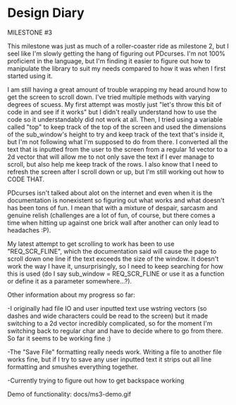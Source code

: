 # Design Diary

MILESTONE #3

This milestone was just as much of a roller-coaster ride as milestone 2, but I seel like I'm slowly getting the hang of figuring out PDcurses. I'm not 100% proficient in the language, but I'm finding it easier to figure out how to manipulate the library to suit my needs compared to how it was when I first started using it. 

I am still having a great amount of trouble wrapping my head around how to get the screen to scroll down. I've tried multiple methods with varying degrees of scuess. My first attempt was mostly just "let's throw this bit of code in and see if it works" but I didn't really understand how to use the code so it understandably did not work at all. Then, I tried using a variable called "top" to keep track of the top of the screen and used the dimensions of the sub_window's height to try and keep track of the text that's inside it, but I'm not following what I'm supposed to do from there. I converted all the text that is inputted from the user to the screen from a regular 1d vector to a 2d vector that will allow me to not only save the text if I ever manage to scroll, but also help me keep track of the rows. I also know that I need to refresh the screen after I scroll down or up, but I'm still working out how to CODE THAT.

PDcurses isn't talked about alot on the internet and even when it is the documentation is nonexistent so figuring out what works and what doesn't has been tons of fun. I mean that with a mixture of despair, sarcasm and genuine relish (challenges are a lot of fun, of course, but there comes a time when hitting up against one brick wall after another can only lead to headaches :P). 

My latest attempt to get scrolling to work has been to use "REQ_SCR_FLINE", which the documentation said will cause the page to scroll down one line if the text exceeds the size of the window. It doesn't work the way I have it, unsurprisingly, so I need to keep searching for how this is used (do I say sub_window = REQ_SCR_FLINE or use it as a function or define it as a parameter somewhere...?).

Other information about my progress so far:

-I originally had file IO and user inputted text use wstring vectors (so dashes and wide characters could be read to the screen) but it made switching to a 2d vector incredibly complicated, so for the moment I'm switching back to regular char and have to decide where to go from there. So far it seems to be working fine :)

-The "Save File" formatting really needs work. Writing a file to another file works fine, but if I try to save any user inputted text it strips out all line formatting and smushes everything together. 

-Currently trying to figure out how to get backspace working

Demo of functionality: docs/ms3-demo.gif
